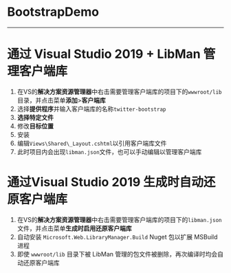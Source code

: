 # BootstrapDemo

------

# 通过 Visual Studio 2019 + LibMan 管理客户端库

1. 在VS的**解决方案资源管理器**中右击需要管理客户端库的项目下的`wwwroot/lib`目录，并点击菜单**添加**>**客户端库**
2. 选择**提供程序**并输入客户端库的名称`twitter-bootstrap`
3. **选择特定文件**
4. 修改**目标位置**
5. 安装
6. 编辑`Views\Shared\_Layout.cshtml`以引用客户端库文件
7. 此时项目内会出现`libman.json`文件，也可以手动编辑以管理客户端库

# 通过Visual Studio 2019 生成时自动还原客户端库

1. 在VS的**解决方案资源管理器**中右击需要管理客户端库的项目下的`libman.json`文件，并点击菜单**生成时启用还原客户端库**
2. 自动安装 `Microsoft.Web.LibraryManager.Build` Nuget 包以扩展 MSBuild 进程
3. 即使 `wwwroot/lib` 目录下被 LibMan 管理的包文件被删除，再次编译时均会自动还原客户端库